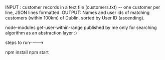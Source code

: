 INPUT : customer records in a text file (customers.txt) -- one customer per line, JSON lines formatted.
OUTPUT: Names and user ids of matching customers (within 100km) of Dublin, sorted by User ID (ascending). 

node-modules get-user-within-range published by me only for searching algorithm as an abstraction layer
:) 

steps to run---->

npm install
npm  start